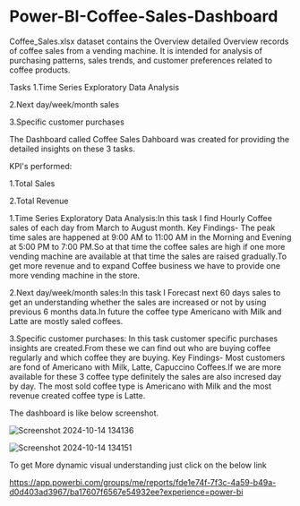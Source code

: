 # Power-BI-Coffee-Sales-Dashboard
Coffee_Sales.xlsx dataset contains the Overview detailed Overview records of coffee sales from a vending machine.
It is intended for analysis of purchasing patterns, sales trends, and customer preferences related to coffee products.

Tasks 
1.Time Series Exploratory Data Analysis

2.Next day/week/month sales

3.Specific customer purchases


The Dashboard called Coffee Sales Dahboard was created  for providing the detailed insights on these 3 tasks.

KPI's performed:

1.Total Sales

2.Total Revenue

1.Time Series Exploratory Data Analysis:In this task I find Hourly Coffee sales of each day from March to August month.
Key Findings- The peak time sales are happened at 9:00 AM to 11:00 AM in the Morning and Evening at 5:00 PM to 7:00 PM.So at that time the coffee sales are high if one more vending machine are available at that time the sales are raised gradually.To get more revenue and to expand Coffee business we have to provide one more vending machine in the store.   

2.Next day/week/month sales:In this task I Forecast next 60 days sales to get an understanding whether the sales are increased or not by using previous 6 months data.In future the coffee type Americano with Milk and Latte are mostly saled coffees.

3.Specific customer purchases: In this task customer specific purchases insights are created.From these we can find out who are buying coffee regularly and which coffee they are buying.
Key Findings- Most customers are fond of Americano with Milk, Latte, Capuccino Coffees.If we are more available for these 3 coffee type definitely the sales are also incresed day by day.
The most sold coffee type is Americano with Milk and the most revenue created coffee type is Latte.

The dashboard is like below screenshot.

![Screenshot 2024-10-14 134136](https://github.com/user-attachments/assets/4982a0a5-33c8-44f1-8f93-72ebf5bec4b1)



![Screenshot 2024-10-14 134151](https://github.com/user-attachments/assets/06a139d9-8b41-48c9-aba4-655cf3313d41)



To get More dynamic visual understanding just click on the below link 

https://app.powerbi.com/groups/me/reports/fde1e74f-7f3c-4a59-b49a-d0d403ad3967/ba17607f6567e54932ee?experience=power-bi
